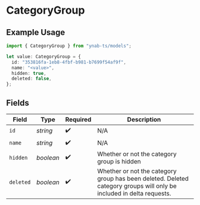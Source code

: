 # CategoryGroup

## Example Usage

```typescript
import { CategoryGroup } from "ynab-ts/models";

let value: CategoryGroup = {
  id: "353816fa-1eb8-4fbf-b981-b7699f54af9f",
  name: "<value>",
  hidden: true,
  deleted: false,
};
```

## Fields

| Field                                                                                                                 | Type                                                                                                                  | Required                                                                                                              | Description                                                                                                           |
| --------------------------------------------------------------------------------------------------------------------- | --------------------------------------------------------------------------------------------------------------------- | --------------------------------------------------------------------------------------------------------------------- | --------------------------------------------------------------------------------------------------------------------- |
| `id`                                                                                                                  | *string*                                                                                                              | :heavy_check_mark:                                                                                                    | N/A                                                                                                                   |
| `name`                                                                                                                | *string*                                                                                                              | :heavy_check_mark:                                                                                                    | N/A                                                                                                                   |
| `hidden`                                                                                                              | *boolean*                                                                                                             | :heavy_check_mark:                                                                                                    | Whether or not the category group is hidden                                                                           |
| `deleted`                                                                                                             | *boolean*                                                                                                             | :heavy_check_mark:                                                                                                    | Whether or not the category group has been deleted.  Deleted category groups will only be included in delta requests. |